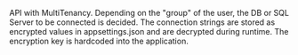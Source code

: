 API with MultiTenancy. Depending on the "group" of the user, the DB or SQL Server to be connected is decided. The connection strings are stored as encrypted values in appsettings.json 
and are decrypted during runtime. The encryption key is hardcoded into the application.
